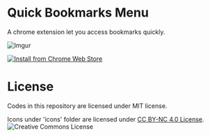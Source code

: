 # Quick Bookmarks Menu
A chrome extension let you access bookmarks quickly.

![Imgur](https://i.imgur.com/JRVVxyq.png)

[![Install from Chrome Web Store](https://developer.chrome.com/webstore/images/ChromeWebStore_BadgeWBorder_v2_206x58.png)](https://chrome.google.com/webstore/detail/quick-bookmarks-menu/fkemipdcgbeknabedhecepcebhlnlhbf)

# License
Codes in this repository are licensed under MIT license.

Icons under 'icons' folder are licensed under [CC BY-NC 4.0 License](http://creativecommons.org/licenses/by-nc/4.0/). ![Creative Commons License](https://i.creativecommons.org/l/by-nc/4.0/80x15.png)